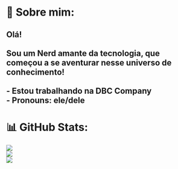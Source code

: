 # 💫 Sobre mim:
## Olá! <br><br>Sou um Nerd amante da tecnologia, que começou a se aventurar nesse universo de conhecimento!<br><br>- Estou trabalhando na DBC Company<br>- Pronouns: ele/dele



# 📊 GitHub Stats:
![](https://github-readme-stats.vercel.app/api?username=Gasporu&theme=radical&hide_border=false&include_all_commits=false&count_private=true)<br/>
![](https://github-readme-streak-stats.herokuapp.com/?user=Gasporu&theme=radical&hide_border=false)<br/>
![](https://github-readme-stats.vercel.app/api/top-langs/?username=Gasporu&theme=radical&hide_border=false&include_all_commits=false&count_private=true&layout=compact)

<!-- Proudly created with GPRM ( https://gprm.itsvg.in ) -->
